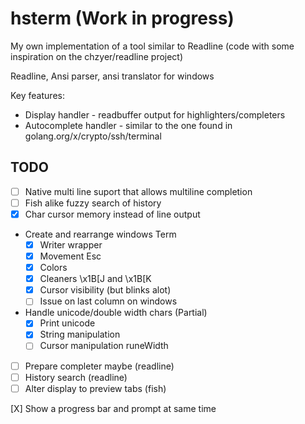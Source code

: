 hsterm (Work in progress)
=============

My own implementation of a tool similar to Readline
(code with some inspiration on the chzyer/readline project)

Readline, Ansi parser, ansi translator for windows

Key features:

* Display handler - readbuffer output for highlighters/completers
* Autocomplete handler - similar to the one found in golang.org/x/crypto/ssh/terminal

TODO
----------

* [ ] Native multi line suport that allows multiline completion
* [ ] Fish alike fuzzy search of history
* [X] Char cursor memory instead of line output
* Create and rearrange windows Term
  * [X] Writer wrapper
  * [X] Movement Esc
  * [X] Colors
  * [X] Cleaners \x1B[J and \x1B[K
  * [X] Cursor visibility (but blinks alot)
  * [ ] Issue on last column on windows
* Handle unicode/double width chars (Partial)
  * [X] Print unicode
  * [X] String manipulation
  * [ ] Cursor manipulation runeWidth
* [ ] Prepare completer maybe (readline)
* [ ] History search (readline)
* [ ] Alter display to preview tabs (fish)

[X] Show a progress bar and prompt at same time
